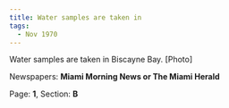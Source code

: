 ```yaml
---  
title: Water samples are taken in  
tags:  
  - Nov 1970  
---  
```

  
Water samples are taken in Biscayne Bay. [Photo]  
  
Newspapers: **Miami Morning News or The Miami Herald**  
  
Page: **1**, Section: **B** 
